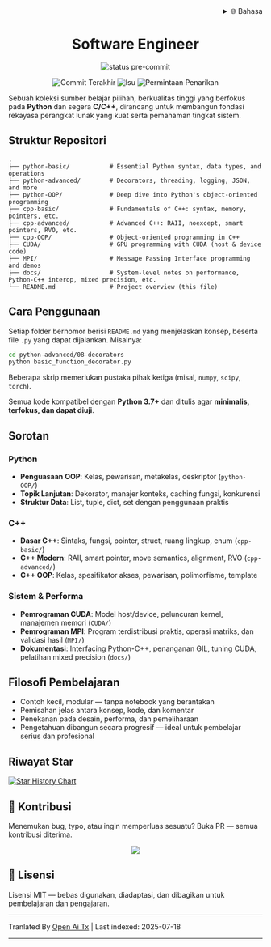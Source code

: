 <div align="right">
  <details>
    <summary >🌐 Bahasa</summary>
    <div>
      <div align="center">
        <a href="https://openaitx.github.io/view.html?user=mrshaw01&project=software-engineer&lang=en">English</a>
        | <a href="https://openaitx.github.io/view.html?user=mrshaw01&project=software-engineer&lang=zh-CN">简体中文</a>
        | <a href="https://openaitx.github.io/view.html?user=mrshaw01&project=software-engineer&lang=zh-TW">繁體中文</a>
        | <a href="https://openaitx.github.io/view.html?user=mrshaw01&project=software-engineer&lang=ja">日本語</a>
        | <a href="https://openaitx.github.io/view.html?user=mrshaw01&project=software-engineer&lang=ko">한국어</a>
        | <a href="https://openaitx.github.io/view.html?user=mrshaw01&project=software-engineer&lang=hi">हिन्दी</a>
        | <a href="https://openaitx.github.io/view.html?user=mrshaw01&project=software-engineer&lang=th">ไทย</a>
        | <a href="https://openaitx.github.io/view.html?user=mrshaw01&project=software-engineer&lang=fr">Français</a>
        | <a href="https://openaitx.github.io/view.html?user=mrshaw01&project=software-engineer&lang=de">Deutsch</a>
        | <a href="https://openaitx.github.io/view.html?user=mrshaw01&project=software-engineer&lang=es">Español</a>
        | <a href="https://openaitx.github.io/view.html?user=mrshaw01&project=software-engineer&lang=it">Itapano</a>
        | <a href="https://openaitx.github.io/view.html?user=mrshaw01&project=software-engineer&lang=ru">Русский</a>
        | <a href="https://openaitx.github.io/view.html?user=mrshaw01&project=software-engineer&lang=pt">Português</a>
        | <a href="https://openaitx.github.io/view.html?user=mrshaw01&project=software-engineer&lang=nl">Nederlands</a>
        | <a href="https://openaitx.github.io/view.html?user=mrshaw01&project=software-engineer&lang=pl">Polski</a>
        | <a href="https://openaitx.github.io/view.html?user=mrshaw01&project=software-engineer&lang=ar">العربية</a>
        | <a href="https://openaitx.github.io/view.html?user=mrshaw01&project=software-engineer&lang=fa">فارسی</a>
        | <a href="https://openaitx.github.io/view.html?user=mrshaw01&project=software-engineer&lang=tr">Türkçe</a>
        | <a href="https://openaitx.github.io/view.html?user=mrshaw01&project=software-engineer&lang=vi">Tiếng Việt</a>
        | <a href="https://openaitx.github.io/view.html?user=mrshaw01&project=software-engineer&lang=id">Bahasa Indonesia</a>
      </div>
    </div>
  </details>
</div>

<div align="center">
  <h1>Software Engineer</h1>
  <p>
    <img src="https://img.shields.io/github/actions/workflow/status/mrshaw01/software-engineer/pre-commit.yml?branch=main&label=pre-commit&logo=pre-commit&logoColor=white" alt="status pre-commit">
  </p>

  <p>
    <img src="https://img.shields.io/github/last-commit/mrshaw01/software-engineer" alt="Commit Terakhir">
    <img src="https://img.shields.io/github/issues/mrshaw01/software-engineer" alt="Isu">
    <img src="https://img.shields.io/github/issues-pr/mrshaw01/software-engineer" alt="Permintaan Penarikan">
  </p>
</div>

Sebuah koleksi sumber belajar pilihan, berkualitas tinggi yang berfokus pada **Python** dan segera **C/C++**, dirancang untuk membangun fondasi rekayasa perangkat lunak yang kuat serta pemahaman tingkat sistem.

## Struktur Repositori

```text
.
├── python-basic/           # Essential Python syntax, data types, and operations
├── python-advanced/        # Decorators, threading, logging, JSON, and more
├── python-OOP/             # Deep dive into Python's object-oriented programming
├── cpp-basic/              # Fundamentals of C++: syntax, memory, pointers, etc.
├── cpp-advanced/           # Advanced C++: RAII, noexcept, smart pointers, RVO, etc.
├── cpp-OOP/                # Object-oriented programming in C++
├── CUDA/                   # GPU programming with CUDA (host & device code)
├── MPI/                    # Message Passing Interface programming and demos
├── docs/                   # System-level notes on performance, Python-C++ interop, mixed precision, etc.
└── README.md               # Project overview (this file)
```
## Cara Penggunaan

Setiap folder bernomor berisi `README.md` yang menjelaskan konsep, beserta file `.py` yang dapat dijalankan. Misalnya:


```bash
cd python-advanced/08-decorators
python basic_function_decorator.py
```
Beberapa skrip memerlukan pustaka pihak ketiga (misal, `numpy`, `scipy`, `torch`).

Semua kode kompatibel dengan **Python 3.7+** dan ditulis agar **minimalis, terfokus, dan dapat diuji**.

## Sorotan

### Python

- **Penguasaan OOP**: Kelas, pewarisan, metakelas, deskriptor (`python-OOP/`)
- **Topik Lanjutan**: Dekorator, manajer konteks, caching fungsi, konkurensi
- **Struktur Data**: List, tuple, dict, set dengan penggunaan praktis

### C++

- **Dasar C++**: Sintaks, fungsi, pointer, struct, ruang lingkup, enum (`cpp-basic/`)
- **C++ Modern**: RAII, smart pointer, move semantics, alignment, RVO (`cpp-advanced/`)
- **C++ OOP**: Kelas, spesifikator akses, pewarisan, polimorfisme, template

### Sistem & Performa

- **Pemrograman CUDA**: Model host/device, peluncuran kernel, manajemen memori (`CUDA/`)
- **Pemrograman MPI**: Program terdistribusi praktis, operasi matriks, dan validasi hasil (`MPI/`)
- **Dokumentasi**: Interfacing Python-C++, penanganan GIL, tuning CUDA, pelatihan mixed precision (`docs/`)

## Filosofi Pembelajaran

- Contoh kecil, modular — tanpa notebook yang berantakan
- Pemisahan jelas antara konsep, kode, dan komentar
- Penekanan pada desain, performa, dan pemeliharaan
- Pengetahuan dibangun secara progresif — ideal untuk pembelajar serius dan profesional

## Riwayat Star

<a href="https://www.star-history.com/#mrshaw01/software-engineer&Date">
 <picture>
   <source media="(prefers-color-scheme: dark)" srcset="https://api.star-history.com/svg?repos=mrshaw01/software-engineer&type=Date&theme=dark" />
   <source media="(prefers-color-scheme: light)" srcset="https://api.star-history.com/svg?repos=mrshaw01/software-engineer&type=Date" />
   <img alt="Star History Chart" src="https://api.star-history.com/svg?repos=mrshaw01/software-engineer&type=Date" />
 </picture>
</a>

## 🤝 Kontribusi

Menemukan bug, typo, atau ingin memperluas sesuatu? Buka PR — semua kontribusi diterima.

<p align="center">
  <a href="https://github.com/mrshaw01/software-engineer/graphs/contributors">
    <img src="https://contrib.rocks/image?repo=mrshaw01/software-engineer" />
  </a>
</p>

## 📄 Lisensi

Lisensi MIT — bebas digunakan, diadaptasi, dan dibagikan untuk pembelajaran dan pengajaran.



---

Tranlated By [Open Ai Tx](https://github.com/OpenAiTx/OpenAiTx) | Last indexed: 2025-07-18

---